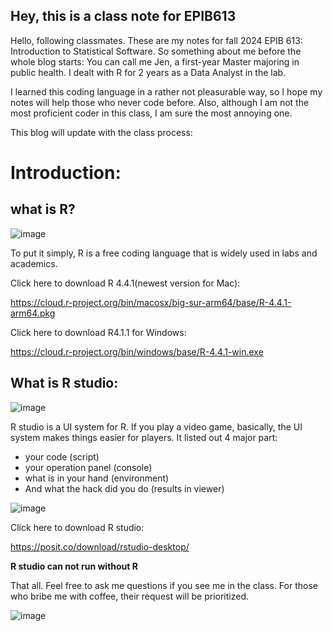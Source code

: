 ## Hey, this is a class note for EPIB613

Hello, following classmates. These are my notes for fall 2024 EPIB 613: Introduction to Statistical Software. So something about me before the whole blog starts: You can call me Jen, a first-year Master majoring in public health. I dealt with R for 2 years as a Data Analyst in the lab.

I learned this coding language in a rather not pleasurable way, so I hope my notes will help those who never code before. Also, although I am not the most proficient coder in this class, I am sure the most annoying one.

This blog will update with the class process:

# Introduction:
## what is R?
![image](https://github.com/user-attachments/assets/52db5da2-ff81-4e01-96da-7bfe9ed9cba3)

To put it simply, R is a free coding language that is widely used in labs and academics.


Click here to download R 4.4.1(newest version for Mac):

https://cloud.r-project.org/bin/macosx/big-sur-arm64/base/R-4.4.1-arm64.pkg

Click here to download R4.1.1 for Windows:

https://cloud.r-project.org/bin/windows/base/R-4.4.1-win.exe

## What is R studio:

![image](https://github.com/user-attachments/assets/0d67930e-bb58-4d58-b0ed-35c78cf0e763)

R studio is a UI system for R. If you play a video game, basically, the UI system makes things easier for players. It listed out 4 major part:

- your code (script)
- your operation panel (console)
- what is in your hand (environment)
- And what the hack did you do (results in viewer)

![image](https://github.com/user-attachments/assets/2930a968-85ac-4203-8984-fe6e1ec54218)

Click here to download R studio:

https://posit.co/download/rstudio-desktop/

**R studio can not run without R**

That all. Feel free to ask me questions if you see me in the class. For those who bribe me with coffee, their request will be prioritized.

![image](https://github.com/user-attachments/assets/5b840495-e4e3-41b7-b06a-0bfa3d247a92)

